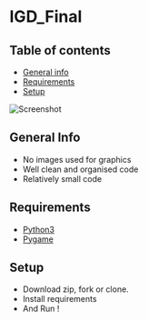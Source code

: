 # IGD_Final
## Table of contents
* [General info](#general-info)
* [Requirements](#requirements)
* [Setup](#setup)

![Screenshot](https://github.com/MykleCode/pygame-doodlejump/blob/main/demo.gif)

## General Info
* No images used for graphics
* Well clean and organised code
* Relatively small code

## Requirements
* [Python3](https://www.python.org/downloads/)
* [Pygame](https://www.pygame.org/news)

## Setup
* Download zip, fork or clone.
* Install requirements
* And Run !

	


